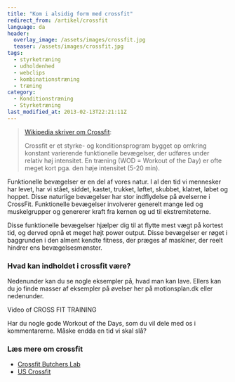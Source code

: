 ```yaml
---
title: "Kom i alsidig form med crossfit"
redirect_from: /artikel/crossfit
language: da
header:
  overlay_image: /assets/images/crossfit.jpg
  teaser: /assets/images/crossfit.jpg
tags:
  - styrketræning
  - udholdenhed
  - webclips
  - kombinationstræning
  - træning
category:
  - Konditionstræning
  - Styrketræning
last_modified_at: 2013-02-13T22:21:11Z
---
```


> [Wikipedia skriver om Crossfit](http://da.wikipedia.org/wiki/Crossfit):
> 
> Crossfit er et styrke- og konditionsprogram bygget op omkring konstant varierende funktionelle bevægelser, der udføres under relativ høj intensitet. En træning (WOD = Workout of the Day) er ofte meget kort pga. den høje intensitet (5-20 min).

Funktionelle bevægelser er en del af vores natur. I al den tid vi mennesker har levet, har vi stået, siddet, kastet, trukket, løftet, skubbet, klatret, løbet og hoppet. Disse naturlige bevægelser har stor indflydelse på øvelserne i CrossFit. Funktionelle bevægelser involverer generelt mange led og muskelgrupper og genererer kraft fra kernen og ud til ekstremiteterne.

Disse funktionelle bevægelser hjælper dig til at flytte mest vægt på kortest tid, og derved opnå et meget højt power output. Disse bevægelser er røget i baggrunden i den alment kendte fitness, der præges af maskiner, der reelt hindrer ens bevægelsesmønster.

### **Hvad kan indholdet i crossfit være?**

Nedenunder kan du se nogle eksempler på, hvad man kan lave. Ellers kan du jo finde masser af eksempler på øvelser her på motionsplan.dk eller nedenunder.

 Video of CROSS FIT TRAINING

Har du nogle gode Workout of the Days, som du vil dele med os i kommentarerne. Måske endda en tid vi skal slå?

### **Læs mere om crossfit**

- [Crossfit Butchers Lab](http://www.crossfitbutcherslab.dk/)
- [US Crossfit](http://uscrossfit.com/)
